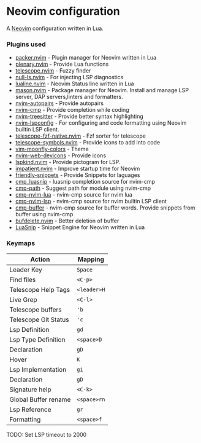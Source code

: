 # Neovim configuration

A [Neovim](https://github.com/neovim/neovim) configuration written in Lua.

### Plugins used

- [packer.nvim](https://github.com/wbthomason/packer.nvim) - Plugin manager for Neovim written in Lua
- [plenary.nvim](https://github.com/nvim-lua/plenary.nvim) - Provide Lua functions
- [telescope.nvim](https://github.com/nvim-telescope/telescope.nvim) - Fuzzy finder
- [null-ls.nvim](https://github.com/jose-elias-alvarez/null-ls.nvim) - For injecting LSP diagnostics
- [lualine.nvim](https://github.com/nvim-lualine/lualine.nvim) - Neovim Status line written in Lua
- [mason.nvim](https://github.com/williamboman/mason.nvim) - Package manager for Neovim. Install and manage LSP server, DAP servers,linters and formatters.
- [nvim-autopairs](https://github.com/windwp/nvim-autopairs) - Provide autopairs
- [nvim-cmp](https://github.com/hrsh7th/nvim-cmp) - Provide completion while coding
- [nvim-treesitter](https://github.com/nvim-treesitter/nvim-treesitter) - Provide better syntax highlighting
- [nvim-lspconfig](https://github.com/neovim/nvim-lspconfig) - For configuring and code formatting using Neovim builtin LSP client.
- [telescope-fzf-native.nvim](https://github.com/nvim-telescope/telescope-fzf-native.nvim) - Fzf sorter for telescope
- [telescope-symbols.nvim](https://github.com/nvim-telescope/telescope-symbols.nvim) - Provide icons to add into code
- [vim-moonfly-colors](https://github.com/bluz71/vim-moonfly-colors) - Theme
- [nvim-web-devicons](https://github.com/kyazdani42/nvim-web-devicons) - Provide icons
- [lspkind.nvim](https://github.com/onsails/lspkind.nvim) - Provide pictogram for LSP.
- [impatient.nvim](https://github.com/lewis6991/impatient.nvim) - Improve startup time for Neovim
- [friendly-snippets](https://github.com/rafamadriz/friendly-snippets) - Provide Snippets for laguages
- [cmp_luasnip](https://github.com/saadparwaiz1/cmp_luasnip) - luasnip completion source for nvim-cmp
- [cmp-path](https://github.com/hrsh7th/cmp-path) - Suggest path for module using nvim-cmp
- [cmp-nvim-lua](https://github.com/hrsh7th/cmp-nvim-lua) - nvim-cmp source for nvim lua
- [cmp-nvim-lsp](https://github.com/hrsh7th/cmp-nvim-lsp) - nvim-cmp source for nvim builtin LSP client
- [cmp-buffer](https://github.com/hrsh7th/cmp-buffer) - nvim-cmp source for buffer words. Provide snippets from buffer using nvim-cmp
- [bufdelete.nvim](https://github.com/famiu/bufdelete.nvim) - Better deletion of buffer
- [LuaSnip](https://github.com/L3MON4D3/LuaSnip) - Snippet Engine for Neovim written in Lua

### Keymaps

| Action               | Mapping     |
| -------------------- | ----------- |
| Leader Key           | `Space `    |
| Find files           | `<C-p>`     |
| Telescope Help Tags  | `<leader>H` |
| Live Grep            | `<C-l>`     |
| Telescope buffers    | `'b`        |
| Telescope Git Status | `'c`        |
| Lsp Definition       | `gd`        |
| Lsp Type Definition  | `<space>D`  |
| Declaration          | `gD`        |
| Hover                | `K`         |
| Lsp Implementation   | `gi`        |
| Declaration          | `gD`        |
| Signature help       | `<C-k>`     |
| Global Buffer rename | `<space>rn` |
| Lsp Reference        | `gr`        |
| Formatting           | `<space>f`  |

TODO: Set LSP timeout to 2000
